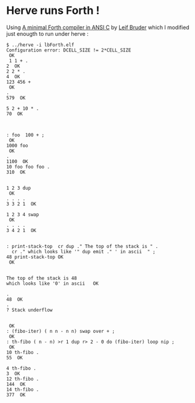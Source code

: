 # Herve runs Forth !

Using [A minimal Forth compiler in ANSI C](https://gist.github.com/lbruder/10007431) by [Leif Bruder](https://github.com/lbruder)
which I modified just enougth to run under herve :

```
$ ../herve -i lbForth.elf
Configuration error: DCELL_SIZE != 2*CELL_SIZE
 OK
 1 1 + .
2  OK
2 2 * .
4  OK
123 456 +
 OK
.
579  OK

5 2 + 10 * .
70  OK



: foo  100 + ;
 OK
1000 foo
 OK
.
1100  OK
10 foo foo foo .
310  OK


1 2 3 dup
 OK
. . . .
3 3 2 1  OK

1 2 3 4 swap
 OK
. . . .
3 4 2 1  OK


: print-stack-top  cr dup ." The top of the stack is " .
  cr ." which looks like '" dup emit ." ' in ascii  " ;
48 print-stack-top OK
 OK


The top of the stack is 48
which looks like '0' in ascii   OK

.
48  OK
.
? Stack underflow


 OK
: (fibo-iter) ( n n - n n) swap over + ;
 OK
: th-fibo ( n - n) >r 1 dup r> 2 - 0 do (fibo-iter) loop nip ;
 OK
10 th-fibo .
55  OK

4 th-fibo .
3  OK
12 th-fibo .
144  OK
14 th-fibo .
377  OK


```
